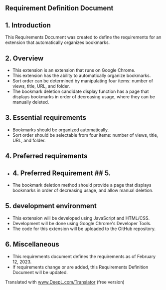## Requirement Definition Document

## 1. Introduction

This Requirements Document was created to define the requirements for an extension that automatically organizes bookmarks.

## 2. Overview

- This extension is an extension that runs on Google Chrome.
- This extension has the ability to automatically organize bookmarks.
- Sort order can be determined by manipulating four items: number of views, title, URL, and folder.
- The bookmark deletion candidate display function has a page that displays bookmarks in order of decreasing usage, where they can be manually deleted.

## 3. Essential requirements

- Bookmarks should be organized automatically.
- Sort order should be selectable from four items: number of views, title, URL, and folder.

## 4. Preferred requirements

- ## 4. Preferred Requirement ## 5.
- The bookmark deletion method should provide a page that displays bookmarks in order of decreasing usage, and allow manual deletion.

## 5. development environment

- This extension will be developed using JavaScript and HTML/CSS.
- Development will be done using Google Chrome's Developer Tools.
- The code for this extension will be uploaded to the GitHub repository.

## 6. Miscellaneous

- This requirements document defines the requirements as of February 12, 2023.
- If requirements change or are added, this Requirements Definition Document will be updated.

Translated with www.DeepL.com/Translator (free version)